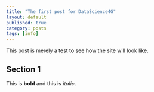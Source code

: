 ```yaml
---
title: "The first post for DataScience4G"
layout: default
published: true
category: posts
tags: [info]
---
```


This post is merely a test to see how the site will look like.

## Section 1

This is **bold** and this is *italic*.
